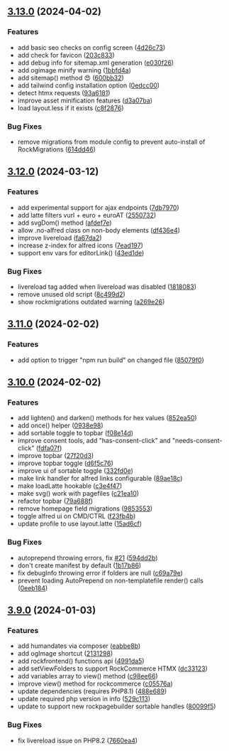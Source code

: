 ## [3.13.0](https://github.com/baumrock/RockFrontend/compare/v3.12.0...v3.13.0) (2024-04-02)


### Features

* add basic seo checks on config screen ([4d26c73](https://github.com/baumrock/RockFrontend/commit/4d26c730ef65d2cfb0bb893b80b5f24031c24d10))
* add check for favicon ([203c833](https://github.com/baumrock/RockFrontend/commit/203c83379286080079416b6d59785274bdfcd20a))
* add debug info for sitemap.xml generation ([e030f26](https://github.com/baumrock/RockFrontend/commit/e030f26fe00b78f69e045ee6162c4ef5fe7b8a0d))
* add ogimage minify warning ([1bbfd4a](https://github.com/baumrock/RockFrontend/commit/1bbfd4a4e65cdf1249a61c0b90c0dcfcadf13d94))
* add sitemap() method 😍 ([600bb32](https://github.com/baumrock/RockFrontend/commit/600bb320939371c1e678e09719431478feffbddf))
* add tailwind config installation option ([0edcc00](https://github.com/baumrock/RockFrontend/commit/0edcc00951ceab918f22a40b4d5949a2eed34630))
* detect htmx requests ([93a6181](https://github.com/baumrock/RockFrontend/commit/93a6181195a1973964391058fba5c481d692b073))
* improve asset minification features ([d3a07ba](https://github.com/baumrock/RockFrontend/commit/d3a07ba18816f11cb82c049d05133f4d08e313f0))
* load layout.less if it exists ([c8f2876](https://github.com/baumrock/RockFrontend/commit/c8f2876892d2ca037dddf71b7b8da1841ee0bcde))


### Bug Fixes

* remove migrations from module config to prevent auto-install of RockMigrations ([614dd46](https://github.com/baumrock/RockFrontend/commit/614dd46868944318ee8cb92052c131697528502c))

## [3.12.0](https://github.com/baumrock/RockFrontend/compare/v3.11.0...v3.12.0) (2024-03-12)


### Features

* add experimental support for ajax endpoints ([7db7970](https://github.com/baumrock/RockFrontend/commit/7db7970337462376d13f2e6b13f89af05740ee4b))
* add latte filters vurl + euro + euroAT ([2550732](https://github.com/baumrock/RockFrontend/commit/25507328413316af7d8799e3302f1ab7d6fc619c))
* add svgDom() method ([afdef7e](https://github.com/baumrock/RockFrontend/commit/afdef7e933f740bab827ed9554b421b75551da83))
* allow .no-alfred class on non-body elements ([df436e4](https://github.com/baumrock/RockFrontend/commit/df436e4f8d103c8bd6a0b154cb643789e2000688))
* improve livereload ([fa67da2](https://github.com/baumrock/RockFrontend/commit/fa67da2d225db12e9d7c4ecd9798e8f1e8cffcb6))
* increase z-index for alfred icons ([7ead197](https://github.com/baumrock/RockFrontend/commit/7ead1971b6c4f48a996bf4ce6b6fc0f2ae28162f))
* support env vars for editorLink() ([43ed1de](https://github.com/baumrock/RockFrontend/commit/43ed1de1b8267228385eae4252d1c669133e1242))


### Bug Fixes

* livereload tag added when livereload was disabled ([1818083](https://github.com/baumrock/RockFrontend/commit/181808339351bc1b027c1ef37b6f02678f5a1686))
* remove unused old script ([8c499d2](https://github.com/baumrock/RockFrontend/commit/8c499d2fd4a00379767c2516c7cfdc4f5b498230))
* show rockmigrations outdated warning ([a269e26](https://github.com/baumrock/RockFrontend/commit/a269e2677ef60ff5d9c8c84b08ebc6696dcf47de))

## [3.11.0](https://github.com/baumrock/RockFrontend/compare/v3.10.0...v3.11.0) (2024-02-02)


### Features

* add option to trigger "npm run build" on changed file ([85079f0](https://github.com/baumrock/RockFrontend/commit/85079f029a3c220146487d459f4023a64710b56f))

## [3.10.0](https://github.com/baumrock/RockFrontend/compare/v3.9.0...v3.10.0) (2024-02-02)


### Features

* add lighten() and darken() methods for hex values ([852ea50](https://github.com/baumrock/RockFrontend/commit/852ea5008d8220e1724aacf54af05e8888f8237a))
* add once() helper ([0938e98](https://github.com/baumrock/RockFrontend/commit/0938e98c84f88b7ff585f8d89494edabeafc53a0))
* add sortable toggle to topbar ([f08e14d](https://github.com/baumrock/RockFrontend/commit/f08e14d39d3c55b9a3728e46dbb90d9966638b39))
* improve consent tools, add "has-consent-click" and "needs-consent-click" ([fdfa07f](https://github.com/baumrock/RockFrontend/commit/fdfa07fe31afba74ce9e456afe8742761b5c2270))
* improve topbar ([27f20d3](https://github.com/baumrock/RockFrontend/commit/27f20d3ab00ab7b6a8fd80d35921551fe8bd5179))
* improve topbar toggle ([d6f5c76](https://github.com/baumrock/RockFrontend/commit/d6f5c762d5a23666227c893d0ff06360f5431f76))
* improve ui of sortable toggle ([332fd0e](https://github.com/baumrock/RockFrontend/commit/332fd0e65fc1438cded81a2842dc2173f50bf2a0))
* make link handler for alfred links configurable ([89ae18c](https://github.com/baumrock/RockFrontend/commit/89ae18c67dbc44cd89a46ddf2458627518e1d836))
* make loadLatte hookable ([c3e4f47](https://github.com/baumrock/RockFrontend/commit/c3e4f47196d5d5f86759a503a418211a370ff7c7))
* make svg() work with pagefiles ([c21ea10](https://github.com/baumrock/RockFrontend/commit/c21ea10f72fda25588504b2c9b4b60a5f265aa3a))
* refactor topbar ([79a688f](https://github.com/baumrock/RockFrontend/commit/79a688ff6907193c9072858ee4f099c452f0cf07))
* remove homepage field migrations ([9853553](https://github.com/baumrock/RockFrontend/commit/9853553bbb5a24cdb0fb6563d5a62d39280f48ed))
* toggle alfred ui on CMD/CTRL ([f23fb4b](https://github.com/baumrock/RockFrontend/commit/f23fb4ba7b1a70fab54b68a291454c059b00b804))
* update profile to use layout.latte ([15ad6cf](https://github.com/baumrock/RockFrontend/commit/15ad6cfa032c0b37c6e6db10d608f8d80d975b2e))


### Bug Fixes

* autoprepend throwing errors, fix [#21](https://github.com/baumrock/RockFrontend/issues/21) ([594dd2b](https://github.com/baumrock/RockFrontend/commit/594dd2b1090519cc43f585919e7d47d9c472f381))
* don't create manifest by default ([1b17b86](https://github.com/baumrock/RockFrontend/commit/1b17b862c34133fb67a29373ccf1e82198a917d3))
* fix debugInfo throwing error if folders are null ([c69a79e](https://github.com/baumrock/RockFrontend/commit/c69a79e382d51b2bdc3697886a6a35fc6567aabb))
* prevent loading AutoPrepend on non-templatefile render() calls ([0eeb184](https://github.com/baumrock/RockFrontend/commit/0eeb1840e2eade6f27e9ebbfb4a378b7374324e4))

## [3.9.0](https://github.com/baumrock/RockFrontend/compare/v3.8.2...v3.9.0) (2024-01-03)


### Features

* add humandates via composer ([eabbe8b](https://github.com/baumrock/RockFrontend/commit/eabbe8b2b4d9ece590ec5a30ae6b26f9afe1986c))
* add ogImage shortcut ([2131298](https://github.com/baumrock/RockFrontend/commit/2131298635b09fcefed49fbbbdc1ba4def265a28))
* add rockfrontend() functions api ([4991da5](https://github.com/baumrock/RockFrontend/commit/4991da52481f11d79df9e90a7635b03f7ad64e87))
* add setViewFolders to support RockCommerce HTMX ([dc33123](https://github.com/baumrock/RockFrontend/commit/dc3312329ba620a3008e77fd2117b726c9efbe2a))
* add variables array to view() method ([c98ee66](https://github.com/baumrock/RockFrontend/commit/c98ee667712de44bd697fade8a93dc0a40042a81))
* improve view() method for rockcommerce ([c05576a](https://github.com/baumrock/RockFrontend/commit/c05576a3393c277d4d143938e0ac519e6df4ec6a))
* update dependencies (requires PHP8.1) ([488e689](https://github.com/baumrock/RockFrontend/commit/488e68937c5356504b39adbebe461466c077b306))
* update required php version in info ([529c113](https://github.com/baumrock/RockFrontend/commit/529c113eb36a2c3a47e955d5f68c1264f751811c))
* update to support new rockpagebuilder sortable handles ([80099f5](https://github.com/baumrock/RockFrontend/commit/80099f5770803bff1ff5eee82adba769670a6f83))


### Bug Fixes

* fix livereload issue on PHP8.2 ([7660ea4](https://github.com/baumrock/RockFrontend/commit/7660ea423a6a7ac9d315f61d2c4d682f65f136c5))


